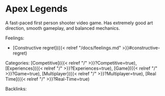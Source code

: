 # Apex Legends

A fast-paced first person shooter video game. Has extremely good art direction, smooth gameplay, and balanced mechanics.

Feelings: 

  - [Constructive regret]({{< relref "/docs/feelings.md" >}}#constructive-regret)

Categories: [Competitive]({{< relref "/" >}}?Competitive=true),
[Experiences]({{< relref "/" >}}?Experiences=true),
[Game]({{< relref "/" >}}?Game=true),
[Multiplayer]({{< relref "/" >}}?Multiplayer=true),
[Real Time]({{< relref "/" >}}?Real-Time=true)

Backlinks: 